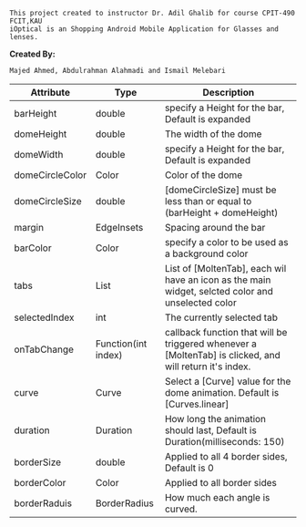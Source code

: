 ```
This project created to instructor Dr. Adil Ghalib for course CPIT-490 FCIT,KAU
iOptical is an Shopping Android Mobile Application for Glasses and lenses.
```
<b> Created By: </b>
```
Majed Ahmed, Abdulrahman Alahmadi and Ismail Melebari
```

| Attribute     | Type          | Description   |
| ------------- | ------------- | ------------- |
| barHeight     | double        | specify a Height for the bar, Default is expanded  |
| domeHeight     | double        | The width of the dome  |
| domeWidth     | double        | specify a Height for the bar, Default is expanded  |
| domeCircleColor     | Color        | Color of the dome  |
| domeCircleSize     | double        | [domeCircleSize] must be less than or equal to (barHeight + domeHeight)  |
| margin     | EdgeInsets        | Spacing around the bar  |
| barColor     | Color        | specify a color to be used as a background color  |
| tabs     | List<MoltenTab>        | List of [MoltenTab], each wil have an icon as the main widget, selcted color and unselected color  |
| selectedIndex     | int        | The currently selected tab  |
| onTabChange     | Function(int index)        | callback function that will be triggered whenever a [MoltenTab] is clicked, and will return it's index.  |
| curve     | Curve        | Select a [Curve] value for the dome animation. Default is [Curves.linear]  |
| duration     | Duration        | How long the animation should last, Default is Duration(milliseconds: 150)  |
| borderSize     | double        | Applied to all 4 border sides, Default is 0  |
| borderColor     | Color        | Applied to all border sides  |
| borderRaduis     | BorderRadius        | How much each angle is curved.  |

